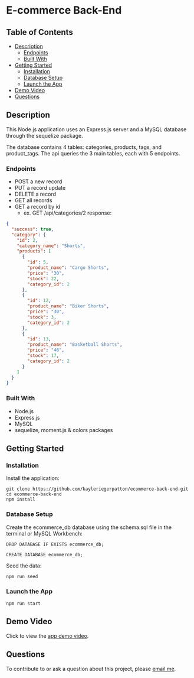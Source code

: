# E-commerce Back-End

## Table of Contents

- [Description](#description)
  - [Endpoints](#endpoints)
  - [Built With](#built-with)
- [Getting Started](#getting-started)
  - [Installation](#installation)
  - [Database Setup](#database-setup)
  - [Launch the App](#launch-the-app)
- [Demo Video](#demo-video)
- [Questions](#questions)

## Description

This Node.js application uses an Express.js server and a MySQL database through the sequelize package.

The database contains 4 tables: categories, products, tags, and product_tags. The api queries the 3 main tables, each with 5 endpoints.

### Endpoints

- POST a new record
- PUT a record update
- DELETE a record
- GET all records
- GET a record by id
  - ex. GET /api/categories/2 response:

```json
{
  "success": true,
  "category": {
    "id": 2,
    "category_name": "Shorts",
    "products": [
      {
        "id": 5,
        "product_name": "Cargo Shorts",
        "price": "30",
        "stock": 22,
        "category_id": 2
      },
      {
        "id": 12,
        "product_name": "Biker Shorts",
        "price": "30",
        "stock": 3,
        "category_id": 2
      },
      {
        "id": 13,
        "product_name": "Basketball Shorts",
        "price": "46",
        "stock": 17,
        "category_id": 2
      }
    ]
  }
}
```

### Built With

- Node.js
- Express.js
- MySQL
- sequelize, moment.js & colors packages

## Getting Started

### Installation

Install the application:

```
git clone https://github.com/kayleriegerpatton/ecommerce-back-end.git
cd ecommerce-back-end
npm install
```

### Database Setup

Create the ecommerce_db database using the schema.sql file in the terminal or MySQL Workbench:

```
DROP DATABASE IF EXISTS ecommerce_db;

CREATE DATABASE ecommerce_db;
```

Seed the data:

```
npm run seed
```

### Launch the App

```
npm run start
```

## Demo Video

Click to view the [app demo video]().

## Questions

To contribute to or ask a question about this project, please [email me](mailto:kayle.patton22@gmail.com).
